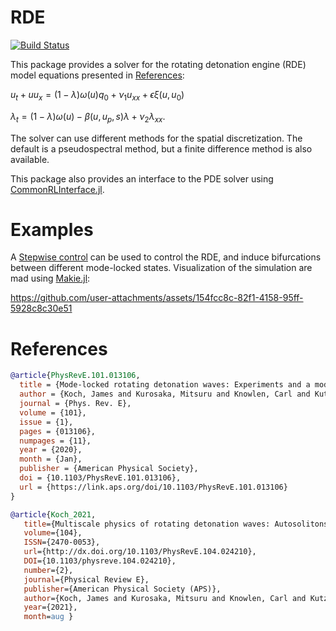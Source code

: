 # RDE

[![Build Status](https://github.com/KristianHolme/RDE.jl/actions/workflows/CI.yml/badge.svg?branch=main)](https://github.com/KristianHolme/RDE.jl/actions/workflows/CI.yml?query=branch%3Amain)

This package provides a solver for the rotating detonation engine (RDE) model equations presented in [References](#references):

$u_{t}+ uu_{x} = (1-\lambda)\omega(u)q_0 + \nu_1 u_{xx} + \epsilon \xi (u, u_0)$

$\lambda_t = (1-\lambda)\omega(u) - \beta (u, u_p, s)\lambda + \nu_{2}\lambda_{xx}$.

The solver can use different methods for the spatial discretization. The default is a pseudospectral method, but a finite difference method is also available.

This package also provides an interface to the PDE solver using [CommonRLInterface.jl](https://github.com/JuliaReinforcementLearning/CommonRLInterface.jl).

# Examples

A [Stepwise control](examples/stepwise_control.jl) can be used to control the RDE, and induce bifurcations between different mode-locked states. Visualization of the simulation are mad using [Makie.jl](https://github.com/JuliaPlots/Makie.jl):

https://github.com/user-attachments/assets/154fcc8c-82f1-4158-95ff-5928c8c30e51


# References
```bibtex
@article{PhysRevE.101.013106,
  title = {Mode-locked rotating detonation waves: Experiments and a model equation},
  author = {Koch, James and Kurosaka, Mitsuru and Knowlen, Carl and Kutz, J. Nathan},
  journal = {Phys. Rev. E},
  volume = {101},
  issue = {1},
  pages = {013106},
  numpages = {11},
  year = {2020},
  month = {Jan},
  publisher = {American Physical Society},
  doi = {10.1103/PhysRevE.101.013106},
  url = {https://link.aps.org/doi/10.1103/PhysRevE.101.013106}
}

@article{Koch_2021,
   title={Multiscale physics of rotating detonation waves: Autosolitons and modulational instabilities},
   volume={104},
   ISSN={2470-0053},
   url={http://dx.doi.org/10.1103/PhysRevE.104.024210},
   DOI={10.1103/physreve.104.024210},
   number={2},
   journal={Physical Review E},
   publisher={American Physical Society (APS)},
   author={Koch, James and Kurosaka, Mitsuru and Knowlen, Carl and Kutz, J. Nathan},
   year={2021},
   month=aug }
```
